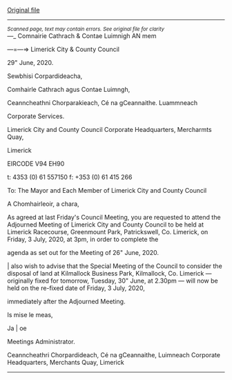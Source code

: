 [Original file](https://www.limerick.ie/sites/default/files/media/documents/2020-06/00-i-agenda-adjourned-meeting-03.07.2020.pdf)

---
*<small>Scanned page, text may contain errors. See original file for clarity</small>*  
_—__ Comnairie Cathrach
& Contae Luimnigh
AN mem

—=—=> Limerick City
& County Council

29" June, 2020.

Sewbhisi Corpardideacha,

Comhairle Cathrach agus Contae Luimngh,

Ceanncheathni Chorparakieach,
Cé na gCeannaithe.
Luammneach

Corporate Services.

Limerick City and County Council
Corporate Headquarters,
Mercharmts Quay,

Limerick

EIRCODE V94 EH90

t: 4353 (0) 61 557150
f: +353 (0) 61 415 266

To: The Mayor and Each Member of Limerick City and County Council

A Chomhairleoir, a chara,

As agreed at last Friday's Council Meeting, you are requested to attend the Adjourned
Meeting of Limerick City and County Council to be held at Limerick Racecourse, Greenmount
Park, Patrickswell, Co. Limerick, on Friday, 3 July, 2020, at 3pm, in order to complete the

agenda as set out for the Meeting of 26" June, 2020.

| also wish to advise that the Special Meeting of the Council to consider the disposal of land
at Kilmallock Business Park, Kilmallock, Co. Limerick — originally fixed for tomorrow, Tuesday,
30" June, at 2.30pm — will now be held on the re-fixed date of Friday, 3 July, 2020,

immediately after the Adjourned Meeting.

Is mise le meas,

Ja | oe

Meetings Administrator.

Ceanncheathri Chorpardideach, Cé na gCeannaithe, Luimneach
Corporate Headquarters, Merchants Quay, Limerick


---
